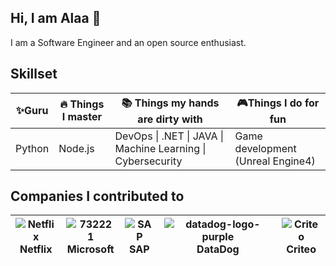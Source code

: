 ## Hi, I am Alaa 👋

I am a Software Engineer and an open source enthusiast. 

## Skillset

| ✨Guru   | 🔥 Things I master | 📚 Things my hands are dirty with            | 🎮Things I do for fun              |
|--------|-----------------|-------------------------------------------|----------------------------------|
| Python | Node.js         | DevOps \| .NET \| JAVA \| Machine Learning \| Cybersecurity | Game development (Unreal Engine4) |

## Companies I contributed to
| ![Netflix](https://user-images.githubusercontent.com/9027148/147424746-e0fd5990-3d42-4b40-9b01-eeeab2c01e05.png) <br>Netflix | ![732221](https://user-images.githubusercontent.com/9027148/147424828-5f10831b-d5d9-4ce8-8a7a-ef33c7739e42.png) <br>Microsoft | ![SAP](https://user-images.githubusercontent.com/9027148/147424950-8aa3032b-eaba-437c-9804-72368ad1a583.png)<br>SAP | ![datadog-logo-purple](https://user-images.githubusercontent.com/9027148/147424999-9783ce57-f23f-4b69-802d-ffcd4143da01.png)<br>DataDog | ![Criteo](https://user-images.githubusercontent.com/9027148/147425055-4ceaccd1-962d-43b9-9658-b8be8cf5127a.png)<br>Criteo |
|---------|-----------|-----|---------|--------|
